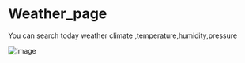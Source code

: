 # Weather_page

You can search today weather climate ,temperature,humidity,pressure 

![image](https://github.com/Ankitasin123/Weather_page/assets/115483077/82fcc03c-6de9-40e2-9481-80aab5943e3d)

